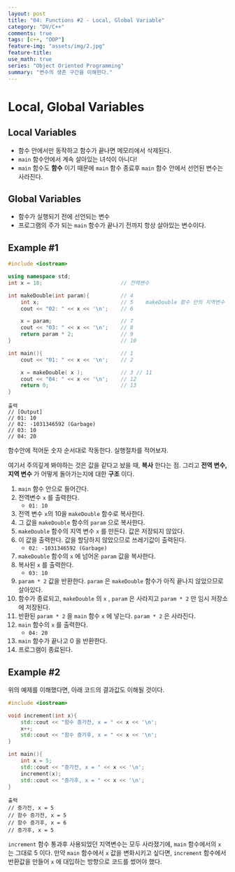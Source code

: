 ```yaml
---
layout: post
title: "04: Functions #2 - Local, Global Variable"
category: "DV/C++"
comments: true
tags: [c++, "OOP"]
feature-img: "assets/img/2.jpg"
feature-title:
use_math: true
series: "Object Oriented Programming"
summary: "변수의 생존 구간을 이해한다."
---
```


# Local, Global Variables

## Local Variables

- 함수 안에서만 동작하고 함수가 끝나면 메모리에서 삭제된다.
- `main` 함수안에서 계속 살아있는 녀석이 아니다!
- `main` 함수도 **함수** 이기 때문에 `main` 함수 종료후 `main` 함수 안에서 선언된 변수는 사라진다.

## Global Variables

- 함수가 실행되기 전에 선언되는 변수
- 프로그램의 주가 되는 `main` 함수가 끝나기 전까지 항상 살아있는 변수이다.

## Example #1

```c++
#include <iostream>

using namespace std;
int x = 10;							// 전역변수

int makeDouble(int param){			// 4
    int x;							// 5 	makeDouble 함수 안의 지역변수
    cout << "02: " << x << '\n';	// 6

    x = param;						// 7
    cout << "03: " << x << '\n';	// 8
    return param * 2;				// 9
}									// 10

int main(){							// 1
    cout << "01: " << x << '\n';	// 2

    x = makeDouble( x );			// 3 // 11
    cout << "04: " << x << '\n';	// 12
    return 0;						// 13
}
```

```
출력
// [Output]
// 01: 10
// 02: -1031346592 (Garbage)
// 03: 10
// 04: 20
```

함수안에 적어둔 숫자 순서대로 작동한다. 실행절차를 적어보자.

여기서 주의깊게 봐야하는 것은 값을 같다고 놨을 때, **복사** 한다는 점. 그리고 **전역 변수, 지역 변수** 가 어떻게 돌아가는지에 대한 **구조** 이다.

1. `main` 함수 안으로 들어간다.
2. 전역변수 `x` 를 출력한다.
   - `01: 10`
3. 전역 변수 `x`의 10을 `makeDouble` 함수로 복사한다.
4. 그 값을 `makeDouble` 함수의 `param` 으로 복사한다.
5. `makeDouble` 함수의 지역 변수 `x` 를 만든다. 값은 저장되지 않았다.
6. 이 값을 출력한다. 값을 할당하지 않았으므로 쓰레기값이 출력된다.
   - `02: -1031346592 (Garbage)`
7. `makeDouble` 함수의 `x` 에 넘어온 `param` 값을 복사한다.
8. 복사된 `x` 를 출력한다.
   - `03: 10`
9. `param * 2` 값을 반환한다. `param` 은 `makeDouble` 함수가 아직 끝나지 않았으므로 살아있다.
10. 함수가 종료되고, `makeDouble` 의 `x` , `param` 은 사라지고 `param * 2` 만 임시 저장소에 저장된다.
11. 반환된 `param * 2` 을 `main` 함수 `x` 에 넣는다. `param * 2` 은 사라진다.
12. `main` 함수의 `x` 를 출력한다.
    - `04: 20`
13. `main` 함수가 끝나고 0 을 반환한다.
14. 프로그램이 종료된다.

## Example #2

위의 예제를 이해했다면, 아래 코드의 결과값도 이해될 것이다.

```c++
#include <iostream>

void increment(int x){
    std::cout << "함수 증가전, x = " << x << '\n';
    x++;
    std::cout << "함수 증가후, x = " << x << '\n';
}

int main(){
    int x = 5;
    std::cout << "증가전, x = " << x << '\n';
    increment(x);
    std::cout << "증가후, x = " << x << '\n';
}
```

```
출력
// 증가전, x = 5
// 함수 증가전, x = 5
// 함수 증가후, x = 6
// 증가후, x = 5
```

`increment` 함수 통과후 사용되었던 지역변수는 모두 사라졌기에, `main` 함수에서의 `x` 는 그대로 5 이다.
만약 `main` 함수에서 `x` 값을 변화시키고 싶다면, `increment` 함수에서 반환값을 만들어 `x` 에 대입하는 방향으로 코드를 썼어야 했다.
